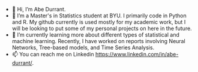 - 👋 Hi, I’m Abe Durrant.
- 👀 I’m a Master's in Statistics student at BYU. I primarily code in Python and R. My github currently is used mostly for my academic work, but I will be looking to put some of my personal projects on here in the future.
- 🌱 I’m currently learning more about different types of statistical and machine learning. Recently, I have worked on reports involving Neural Networks, Tree-based models, and Time Series Analysis.
- 📫 You can reach me on Linkedin https://www.linkedin.com/in/abe-durrant/.



